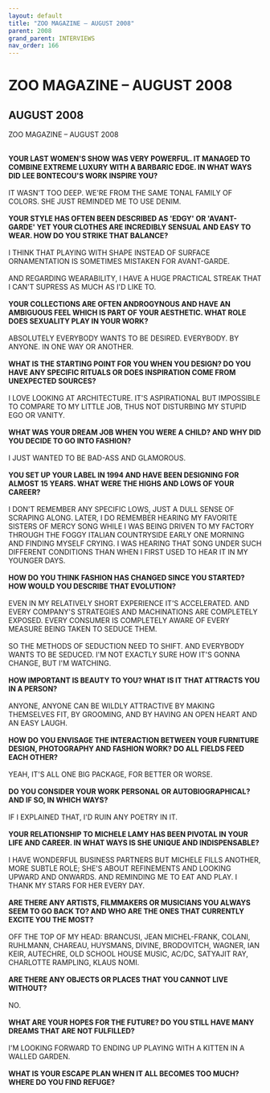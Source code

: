 ```yaml
---
layout: default
title: "ZOO MAGAZINE – AUGUST 2008"
parent: 2008
grand_parent: INTERVIEWS
nav_order: 166
---
```


# ZOO MAGAZINE – AUGUST 2008
## AUGUST 2008 

ZOO MAGAZINE – AUGUST 2008</b>
<br><br></p>
<p><b>YOUR LAST WOMEN'S SHOW WAS VERY POWERFUL. IT MANAGED TO COMBINE EXTREME LUXURY WITH A BARBARIC EDGE. IN WHAT WAYS DID LEE BONTECOU'S WORK INSPIRE YOU?</b> <br />
<br />
IT WASN'T TOO DEEP. WE'RE FROM THE SAME TONAL FAMILY OF COLORS. SHE JUST REMINDED ME TO USE DENIM. <br />
<br />
<b>YOUR STYLE HAS OFTEN BEEN DESCRIBED AS 'EDGY' OR 'AVANT-GARDE' YET YOUR CLOTHES ARE INCREDIBLY SENSUAL AND EASY TO WEAR. HOW DO YOU STRIKE THAT BALANCE?</b> <br />
<br />
I THINK THAT PLAYING WITH SHAPE INSTEAD OF SURFACE ORNAMENTATION IS SOMETIMES MISTAKEN FOR AVANT-GARDE. <br />
<br />
AND REGARDING WEARABILITY, I HAVE A HUGE PRACTICAL STREAK THAT I CAN'T SUPRESS AS MUCH AS I'D LIKE TO. <br />
<br />
<b>YOUR COLLECTIONS ARE OFTEN ANDROGYNOUS AND HAVE AN AMBIGUOUS FEEL WHICH IS PART OF YOUR AESTHETIC. WHAT ROLE DOES SEXUALITY PLAY IN YOUR WORK?</b> <br />
<br />
ABSOLUTELY EVERYBODY WANTS TO BE DESIRED. EVERYBODY. BY ANYONE. IN ONE WAY OR ANOTHER. <br />
<br />
<b>WHAT IS THE STARTING POINT FOR YOU WHEN YOU DESIGN? DO YOU HAVE ANY SPECIFIC RITUALS OR DOES INSPIRATION COME FROM UNEXPECTED SOURCES?</b> <br />
<br />
I LOVE LOOKING AT ARCHITECTURE. IT'S ASPIRATIONAL BUT IMPOSSIBLE TO COMPARE TO MY LITTLE JOB, THUS NOT DISTURBING MY STUPID EGO OR VANITY. <br />
<br />
<b>WHAT WAS YOUR DREAM JOB WHEN YOU WERE A CHILD? AND WHY DID YOU DECIDE TO GO INTO FASHION?</b> <br />
<br />
I JUST WANTED TO BE BAD-ASS AND GLAMOROUS. <br />
<br />
<b>YOU SET UP YOUR LABEL IN 1994 AND HAVE BEEN DESIGNING FOR ALMOST 15 YEARS. WHAT WERE THE HIGHS AND LOWS OF YOUR CAREER?</b> <br />
<br />
I DON'T REMEMBER ANY SPECIFIC LOWS, JUST A DULL SENSE OF SCRAPING ALONG. LATER, I DO REMEMBER HEARING MY FAVORITE SISTERS OF MERCY SONG WHILE I WAS BEING DRIVEN TO MY FACTORY THROUGH THE FOGGY ITALIAN COUNTRYSIDE EARLY ONE MORNING AND FINDING MYSELF CRYING. I WAS HEARING THAT SONG UNDER SUCH DIFFERENT CONDITIONS THAN WHEN I FIRST USED TO HEAR IT IN MY YOUNGER DAYS. <br />
<br />
<b>HOW DO YOU THINK FASHION HAS CHANGED SINCE YOU STARTED? HOW WOULD YOU DESCRIBE THAT EVOLUTION?</b> <br />
<br />
EVEN IN MY RELATIVELY SHORT EXPERIENCE IT'S ACCELERATED. AND EVERY COMPANY'S STRATEGIES AND MACHINATIONS ARE COMPLETELY EXPOSED. EVERY CONSUMER IS COMPLETELY AWARE OF EVERY MEASURE BEING TAKEN TO SEDUCE THEM. <br />
<br />
SO THE METHODS OF SEDUCTION NEED TO SHIFT. AND EVERYBODY WANTS TO BE SEDUCED. I'M NOT EXACTLY SURE HOW IT'S GONNA CHANGE, BUT I'M WATCHING. <br />
<br />
<b>HOW IMPORTANT IS BEAUTY TO YOU? WHAT IS IT THAT ATTRACTS YOU IN A PERSON?</b> <br />
<br />
ANYONE, ANYONE CAN BE WILDLY ATTRACTIVE BY MAKING THEMSELVES FIT, BY GROOMING, AND BY HAVING AN OPEN HEART AND AN EASY LAUGH. <br />
<br />
<b>HOW DO YOU ENVISAGE THE INTERACTION BETWEEN YOUR FURNITURE DESIGN, PHOTOGRAPHY AND FASHION WORK? DO ALL FIELDS FEED EACH OTHER?</b> <br />
<br />
YEAH, IT'S ALL ONE BIG PACKAGE, FOR BETTER OR WORSE. <br />
<br />
<b>DO YOU CONSIDER YOUR WORK PERSONAL OR AUTOBIOGRAPHICAL? AND IF SO, IN WHICH WAYS?</b> <br />
<br />
IF I EXPLAINED THAT, I'D RUIN ANY POETRY IN IT. <br />
<br />
<b>YOUR RELATIONSHIP TO MICHELE LAMY HAS BEEN PIVOTAL IN YOUR LIFE AND CAREER. IN WHAT WAYS IS SHE UNIQUE AND INDISPENSABLE?</b> <br />
<br />
I HAVE WONDERFUL BUSINESS PARTNERS BUT MICHELE FILLS ANOTHER, MORE SUBTLE ROLE; SHE'S ABOUT REFINEMENTS AND LOOKING UPWARD AND ONWARDS. AND REMINDING ME TO EAT AND PLAY. I THANK MY STARS FOR HER EVERY DAY. <br />
<br />
<b>ARE THERE ANY ARTISTS, FILMMAKERS OR MUSICIANS YOU ALWAYS SEEM TO GO BACK TO? AND WHO ARE THE ONES THAT CURRENTLY EXCITE YOU THE MOST?</b> <br />
<br />
OFF THE TOP OF MY HEAD: BRANCUSI, JEAN MICHEL-FRANK, COLANI, RUHLMANN, CHAREAU, HUYSMANS, DIVINE, BRODOVITCH, WAGNER, IAN KEIR, AUTECHRE, OLD SCHOOL HOUSE MUSIC, AC/DC, SATYAJIT RAY, CHARLOTTE RAMPLING, KLAUS NOMI. <br />
<br />
<b>ARE THERE ANY OBJECTS OR PLACES THAT YOU CANNOT LIVE WITHOUT?</b> <br />
<br />
NO. <br />
<br />
<b>WHAT ARE YOUR HOPES FOR THE FUTURE? DO YOU STILL HAVE MANY DREAMS THAT ARE NOT FULFILLED?</b> <br />
<br />
I'M LOOKING FORWARD TO ENDING UP PLAYING WITH A KITTEN IN A WALLED GARDEN. <br />
<br />
<b>WHAT IS YOUR ESCAPE PLAN WHEN IT ALL BECOMES TOO MUCH? WHERE DO YOU FIND REFUGE? </b><br />
<br />

